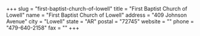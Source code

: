 +++
slug = "first-baptist-church-of-lowell"
title = "First Baptist Church of Lowell"
name = "First Baptist Church of Lowell"
address = "409 Johnson Avenue"
city = "Lowell"
state = "AR"
postal = "72745"
website = ""
phone = "479-640-2158"
fax = ""
+++

